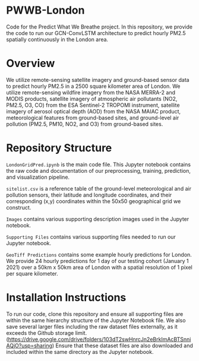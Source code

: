 # PWWB-London


Code for the Predict What We Breathe project. In this repository, we provide the code to run our GCN-ConvLSTM architecture to predict hourly PM2.5 spatially continuously in the London area. 

# Overview

We utilize remote-sensing satellite imagery and ground-based sensor data to predict hourly PM2.5 in a 2500 square kilometer area of London. We utilize remote-sensing wildfire imagery from the NASA MERRA-2 and MODIS products, satellite imagery of atmospheric air pollutants (NO2, PM2.5, O3, CO) from the ESA Sentinel-2 TROPOMI instrument, satellite imagery of aerosol optical depth (AOD) from the NASA MAIAC product, meteorological features from ground-based sites, and ground-level air pollution (PM2.5, PM10, NO2, and O3) from ground-based sites. 

# Repository Structure

```LondonGridPred.ipynb``` is the main code file. This Jupyter notebook contains the raw code and documentation of our preprocessing, training, prediction, and visualization pipeline. 

```sitelist.csv``` is a reference table of the ground-level meteorological and air pollution sensors, their latitude and longitude coordinates, and their corresponding (x,y) coordinates within the 50x50 geographical grid we construct. 

```Images``` contains various supporting description images used in the Jupyter notebook.

```Supporting Files``` contains various supporting files needed to run our Jupyter notebook.

```GeoTiff Predictions``` contains some example hourly predictions for London. We provide 24 hourly predictions for 1 day of our testing cohort (January 1 2021) over a 50km x 50km area of London with a spatial resolution of 1 pixel per square kilometer.

# Installation Instructions

To run our code, clone this repository and ensure all supporting files are within the same hierarchy structure of the Jupyter Notebook file. We also save several larger files including the raw dataset files externally, as it exceeds the Github storage limit. (https://drive.google.com/drive/folders/103dT2swHnrcJn2eBrkImAcBTSnniAQjO?usp=sharing) Ensure that these dataset files are also downloaded and included within the same directory as the Jupyter notebook.
